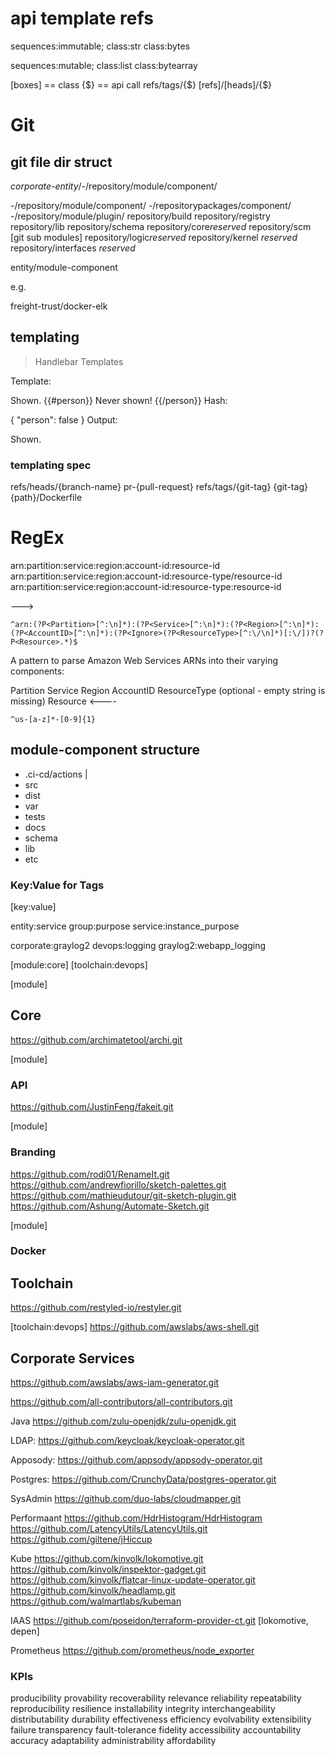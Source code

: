 #
# api template refs


sequences:immutable;
class:str
class:bytes

sequences:mutable;
class:list
class:bytearray


[boxes] == class
{$} == api call 
refs/tags/{$}
[refs]/[heads]/{$}

# Git

## git file dir struct 

_corporate-entity_/-/repository/module/component/

-/repository/module/component/
-/repositorypackages/component/
-/repository/module/plugin/
repository/build
repository/registry
repository/lib
repository/schema
repository/core*reserved*
repository/scm [git sub modules]
repository/logic*reserved*
repository/kernel *reserved*
repository/interfaces *reserved*


entity/module-component

e.g.

freight-trust/docker-elk

## templating 

> Handlebar Templates

Template:

Shown.
{{#person}}
  Never shown!
{{/person}}
Hash:

{
  "person": false
}
Output:

Shown.


### templating spec

refs/heads/{branch-name}
pr-{pull-request}
refs/tags/{git-tag}
{git-tag}
{path}/Dockerfile


# RegEx 

arn:partition:service:region:account-id:resource-id
arn:partition:service:region:account-id:resource-type/resource-id
arn:partition:service:region:account-id:resource-type:resource-id

--->
~~~
^arn:(?P<Partition>[^:\n]*):(?P<Service>[^:\n]*):(?P<Region>[^:\n]*):(?P<AccountID>[^:\n]*):(?P<Ignore>(?P<ResourceType>[^:\/\n]*)[:\/])?(?P<Resource>.*)$
~~~
A pattern to parse Amazon Web Services ARNs into their varying components:

Partition
Service
Region
AccountID
ResourceType (optional - empty string is missing)
Resource
<----


` ^us-[a-z]*-[0-9]{1} `



## module-component structure 

- .ci-cd/actions
|
- src
- dist
- var
- tests
- docs
- schema
- lib
- etc



### Key:Value for Tags
[key:value]

entity:service
group:purpose
service:instance_purpose

corporate:graylog2
devops:logging
graylog2:webapp_logging

[module:core]
[toolchain:devops]

[module]
## Core
https://github.com/archimatetool/archi.git

[module]
### API
https://github.com/JustinFeng/fakeit.git


[module]
### Branding
https://github.com/rodi01/RenameIt.git
https://github.com/andrewfiorillo/sketch-palettes.git
https://github.com/mathieudutour/git-sketch-plugin.git
https://github.com/Ashung/Automate-Sketch.git

[module]
### Docker
<!-- https://github.com/Graylog2/graylog2-images.git --> 


## Toolchain
https://github.com/restyled-io/restyler.git

[toolchain:devops]
https://github.com/awslabs/aws-shell.git

<!-- ### toolchain:smithy 

https://github.com/awslabs/smithy-gradle-plugin.git
https://github.com/awslabs/smithy.git
--> 


## Corporate Services
https://github.com/awslabs/aws-iam-generator.git

https://github.com/all-contributors/all-contributors.git

Java
https://github.com/zulu-openjdk/zulu-openjdk.git


LDAP:
https://github.com/keycloak/keycloak-operator.git

Apposody:
https://github.com/appsody/appsody-operator.git

Postgres:
https://github.com/CrunchyData/postgres-operator.git

SysAdmin
https://github.com/duo-labs/cloudmapper.git

Performaant
https://github.com/HdrHistogram/HdrHistogram
https://github.com/LatencyUtils/LatencyUtils.git
https://github.com/giltene/jHiccup

Kube
https://github.com/kinvolk/lokomotive.git
https://github.com/kinvolk/inspektor-gadget.git
https://github.com/kinvolk/flatcar-linux-update-operator.git
https://github.com/kinvolk/headlamp.git
https://github.com/walmartlabs/kubeman

IAAS
https://github.com/poseidon/terraform-provider-ct.git [lokomotive, depen]

Prometheus
https://github.com/prometheus/node_exporter


### KPIs

producibility
provability
recoverability
relevance
reliability
repeatability
reproducibility
resilience
installability
integrity
interchangeability
distributability
durability
effectiveness
efficiency
evolvability
extensibility
failure transparency
fault-tolerance
fidelity
accessibility
accountability
accuracy
adaptability
administrability
affordability